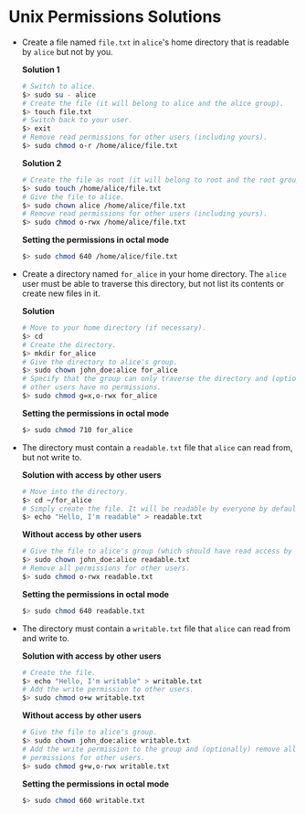 # Unix Permissions Solutions

<!-- START doctoc -->
<!-- END doctoc -->

* Create a file named `file.txt` in `alice`'s home directory that is readable by
  `alice` but not by you.

  **Solution 1**

  ```bash
  # Switch to alice.
  $> sudo su - alice
  # Create the file (it will belong to alice and the alice group).
  $> touch file.txt
  # Switch back to your user.
  $> exit
  # Remove read permissions for other users (including yours).
  $> sudo chmod o-r /home/alice/file.txt
  ```

  **Solution 2**

  ```bash
  # Create the file as root (it will belong to root and the root group).
  $> sudo touch /home/alice/file.txt
  # Give the file to alice.
  $> sudo chown alice /home/alice/file.txt
  # Remove read permissions for other users (including yours).
  $> sudo chmod o-rwx /home/alice/file.txt
  ```

  **Setting the permissions in octal mode**

  ```bash
  $> sudo chmod 640 /home/alice/file.txt
  ```
* Create a directory named `for_alice` in your home directory. The `alice` user
  must be able to traverse this directory, but not list its contents or create
  new files in it.

  **Solution**

  ```bash
  # Move to your home directory (if necessary).
  $> cd
  # Create the directory.
  $> mkdir for_alice
  # Give the directory to alice's group.
  $> sudo chown john_doe:alice for_alice
  # Specify that the group can only traverse the directory and (optionally) that
  # other users have no permissions.
  $> sudo chmod g=x,o-rwx for_alice
  ```

  **Setting the permissions in octal mode**

  ```bash
  $> sudo chmod 710 for_alice
  ```
* The directory must contain a `readable.txt` file that `alice` can read from,
  but not write to.

  **Solution with access by other users**

  ```bash
  # Move into the directory.
  $> cd ~/for_alice
  # Simply create the file. It will be readable by everyone by default.
  $> echo "Hello, I'm readable" > readable.txt
  ```

  **Without access by other users**

  ```bash
  # Give the file to alice's group (which should have read access by default).
  $> sudo chown john_doe:alice readable.txt
  # Remove all permissions for other users.
  $> sudo chmod o-rwx readable.txt
  ```

  **Setting the permissions in octal mode**

  ```bash
  $> sudo chmod 640 readable.txt
  ```
* The directory must contain a `writable.txt` file that `alice` can read from
  and write to.

  **Solution with access by other users**

  ```bash
  # Create the file.
  $> echo "Hello, I'm writable" > writable.txt
  # Add the write permission to other users.
  $> sudo chmod o+w writable.txt
  ```

  **Without access by other users**

  ```bash
  # Give the file to alice's group.
  $> sudo chown john_doe:alice writable.txt
  # Add the write permission to the group and (optionally) remove all
  # permissions for other users.
  $> sudo chmod g+w,o-rwx writable.txt
  ```

  **Setting the permissions in octal mode**

  ```bash
  $> sudo chmod 660 writable.txt
  ```
